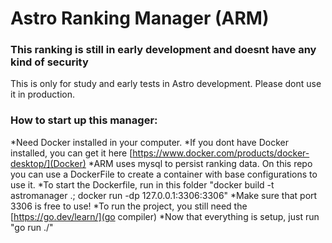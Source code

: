 # Astro Ranking Manager (ARM)

### This ranking is still in early development and doesnt have any kind of security
This is only for study and early tests in Astro development.
Please dont use it in production.

### How to start up this manager:
*Need Docker installed in your computer. 
    *If you dont have Docker installed, you can get it here [https://www.docker.com/products/docker-desktop/](Docker)
*ARM uses mysql to persist ranking data. On this repo you can use a DockerFile to create a container with base configurations to use it.
    *To start the Dockerfile, run in this folder "docker build -t astromanager .; docker run -dp 127.0.0.1:3306:3306"
    *Make sure that port 3306 is free to use!
*To run the project, you still need the [https://go.dev/learn/](go compiler)
*Now that everything is setup, just run "go run ./"
